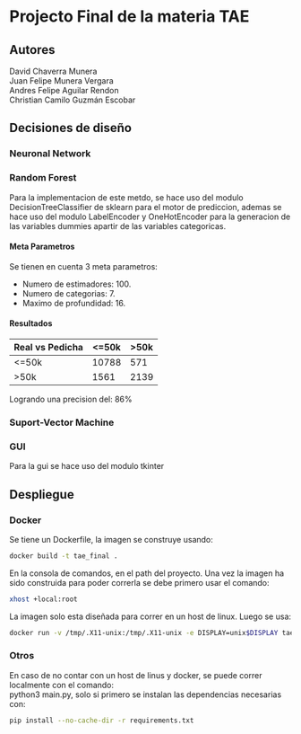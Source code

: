 # Projecto Final de la materia TAE


## Autores
David Chaverra Munera  
Juan Felipe Munera Vergara  
Andres Felipe Aguilar Rendon    
Christian Camilo Guzmán Escobar


## Decisiones de diseño

### Neuronal Network
### Random Forest
Para la implementacion de este metdo, se hace uso del modulo DecisionTreeClassifier de sklearn para el motor de prediccion, ademas se hace uso del modulo LabelEncoder y OneHotEncoder para la generacion de las variables dummies apartir de las variables categoricas. 

#### Meta Parametros
Se tienen en cuenta 3 meta parametros:  
- Numero de estimadores: 100.
- Numero de categorias: 7.
- Maximo de profundidad: 16.
#### Resultados


Real vs  Pedicha | <=50k | >50k 
---- | ---- | ---- 
<=50k | 10788 | 571
| >50k | 1561 | 2139 

Logrando una precision del: 86%

### Suport-Vector Machine
### GUI
Para la gui se hace uso del modulo tkinter

## Despliegue
### Docker
Se tiene un Dockerfile, la imagen se construye usando:  
```sh
docker build -t tae_final .  
```
En la consola de comandos, en el path del proyecto. Una vez la imagen ha sido construida para poder correrla se debe primero usar el comando:  
```sh
xhost +local:root
```
La imagen solo esta diseñada para correr en un host de linux. Luego se usa:  
```sh
docker run -v /tmp/.X11-unix:/tmp/.X11-unix -e DISPLAY=unix$DISPLAY tae_final
```

### Otros
En caso de no contar con un host de linus y docker, se puede correr localmente con el comando:  
python3 main.py, solo si primero se instalan las dependencias necesarias con:  
```sh
pip install --no-cache-dir -r requirements.txt
```
